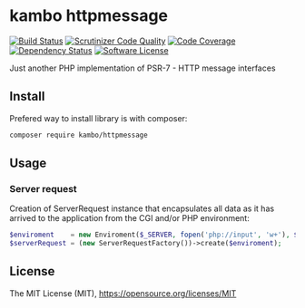 # kambo httpmessage
[![Build Status](https://img.shields.io/travis/kambo-1st/HttpMessage.svg?branch=master&style=flat-square)](https://travis-ci.org/kambo-1st/HttpMessage)
[![Scrutinizer Code Quality](https://img.shields.io/scrutinizer/g/kambo-1st/HttpMessage.svg?style=flat-square)](https://scrutinizer-ci.com/g/kambo-1st/HttpMessage/?branch=master)
[![Code Coverage](https://img.shields.io/scrutinizer/coverage/g/kambo-1st/HttpMessage.svg?style=flat-square)](https://scrutinizer-ci.com/g/kambo-1st/HttpMessage/)
[![Dependency Status](https://www.versioneye.com/user/projects/5761a83a0a82b20053182cce/badge.svg?style=flat)](https://www.versioneye.com/user/projects/5761a83a0a82b20053182cce)
[![Software License](https://img.shields.io/badge/license-MIT-brightgreen.svg?style=flat-square)](LICENSE)

Just another PHP implementation of PSR-7 - HTTP message interfaces

## Install

Prefered way to install library is with composer:
```sh
composer require kambo/httpmessage
```

## Usage

### Server request
Creation of ServerRequest instance that encapsulates all data as it has arrived to the
application from the CGI and/or PHP environment:

```php
$enviroment    = new Enviroment($_SERVER, fopen('php://input', 'w+'), $_COOKIE, $_FILES);
$serverRequest = (new ServerRequestFactory())->create($enviroment);
```

## License
The MIT License (MIT), https://opensource.org/licenses/MIT